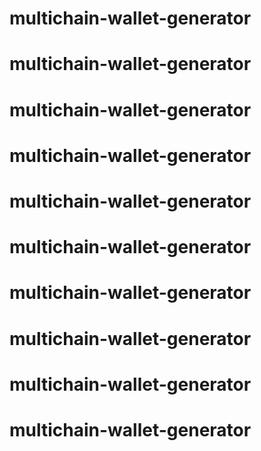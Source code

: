 # multichain-wallet-generator
# multichain-wallet-generator
# multichain-wallet-generator
# multichain-wallet-generator
# multichain-wallet-generator
# multichain-wallet-generator
# multichain-wallet-generator
# multichain-wallet-generator
# multichain-wallet-generator
# multichain-wallet-generator
